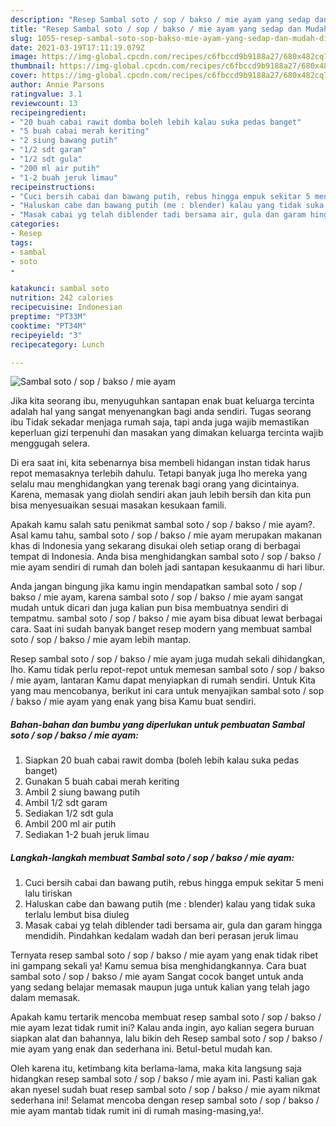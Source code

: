 ```yaml
---
description: "Resep Sambal soto / sop / bakso / mie ayam yang sedap dan Mudah Dibuat"
title: "Resep Sambal soto / sop / bakso / mie ayam yang sedap dan Mudah Dibuat"
slug: 1055-resep-sambal-soto-sop-bakso-mie-ayam-yang-sedap-dan-mudah-dibuat
date: 2021-03-19T17:11:19.079Z
image: https://img-global.cpcdn.com/recipes/c6fbccd9b9188a27/680x482cq70/sambal-soto-sop-bakso-mie-ayam-foto-resep-utama.jpg
thumbnail: https://img-global.cpcdn.com/recipes/c6fbccd9b9188a27/680x482cq70/sambal-soto-sop-bakso-mie-ayam-foto-resep-utama.jpg
cover: https://img-global.cpcdn.com/recipes/c6fbccd9b9188a27/680x482cq70/sambal-soto-sop-bakso-mie-ayam-foto-resep-utama.jpg
author: Annie Parsons
ratingvalue: 3.1
reviewcount: 13
recipeingredient:
- "20 buah cabai rawit domba boleh lebih kalau suka pedas banget"
- "5 buah cabai merah keriting"
- "2 siung bawang putih"
- "1/2 sdt garam"
- "1/2 sdt gula"
- "200 ml air putih"
- "1-2 buah jeruk limau"
recipeinstructions:
- "Cuci bersih cabai dan bawang putih, rebus hingga empuk sekitar 5 meni lalu tiriskan"
- "Haluskan cabe dan bawang putih (me : blender) kalau yang tidak suka terlalu lembut bisa diuleg"
- "Masak cabai yg telah diblender tadi bersama air, gula dan garam hingga mendidih. Pindahkan kedalam wadah dan beri perasan jeruk limau"
categories:
- Resep
tags:
- sambal
- soto
- 

katakunci: sambal soto  
nutrition: 242 calories
recipecuisine: Indonesian
preptime: "PT33M"
cooktime: "PT34M"
recipeyield: "3"
recipecategory: Lunch

---
```



![Sambal soto / sop / bakso / mie ayam](https://img-global.cpcdn.com/recipes/c6fbccd9b9188a27/680x482cq70/sambal-soto-sop-bakso-mie-ayam-foto-resep-utama.jpg)

Jika kita seorang ibu, menyuguhkan santapan enak buat keluarga tercinta adalah hal yang sangat menyenangkan bagi anda sendiri. Tugas seorang ibu Tidak sekadar menjaga rumah saja, tapi anda juga wajib memastikan keperluan gizi terpenuhi dan masakan yang dimakan keluarga tercinta wajib menggugah selera.

Di era  saat ini, kita sebenarnya bisa membeli hidangan instan tidak harus repot memasaknya terlebih dahulu. Tetapi banyak juga lho mereka yang selalu mau menghidangkan yang terenak bagi orang yang dicintainya. Karena, memasak yang diolah sendiri akan jauh lebih bersih dan kita pun bisa menyesuaikan sesuai masakan kesukaan famili. 



Apakah kamu salah satu penikmat sambal soto / sop / bakso / mie ayam?. Asal kamu tahu, sambal soto / sop / bakso / mie ayam merupakan makanan khas di Indonesia yang sekarang disukai oleh setiap orang di berbagai tempat di Indonesia. Anda bisa menghidangkan sambal soto / sop / bakso / mie ayam sendiri di rumah dan boleh jadi santapan kesukaanmu di hari libur.

Anda jangan bingung jika kamu ingin mendapatkan sambal soto / sop / bakso / mie ayam, karena sambal soto / sop / bakso / mie ayam sangat mudah untuk dicari dan juga kalian pun bisa membuatnya sendiri di tempatmu. sambal soto / sop / bakso / mie ayam bisa dibuat lewat berbagai cara. Saat ini sudah banyak banget resep modern yang membuat sambal soto / sop / bakso / mie ayam lebih mantap.

Resep sambal soto / sop / bakso / mie ayam juga mudah sekali dihidangkan, lho. Kamu tidak perlu repot-repot untuk memesan sambal soto / sop / bakso / mie ayam, lantaran Kamu dapat menyiapkan di rumah sendiri. Untuk Kita yang mau mencobanya, berikut ini cara untuk menyajikan sambal soto / sop / bakso / mie ayam yang enak yang bisa Kamu buat sendiri.

<!--inarticleads1-->

##### Bahan-bahan dan bumbu yang diperlukan untuk pembuatan Sambal soto / sop / bakso / mie ayam:

1. Siapkan 20 buah cabai rawit domba (boleh lebih kalau suka pedas banget)
1. Gunakan 5 buah cabai merah keriting
1. Ambil 2 siung bawang putih
1. Ambil 1/2 sdt garam
1. Sediakan 1/2 sdt gula
1. Ambil 200 ml air putih
1. Sediakan 1-2 buah jeruk limau




<!--inarticleads2-->

##### Langkah-langkah membuat Sambal soto / sop / bakso / mie ayam:

1. Cuci bersih cabai dan bawang putih, rebus hingga empuk sekitar 5 meni lalu tiriskan
1. Haluskan cabe dan bawang putih (me : blender) kalau yang tidak suka terlalu lembut bisa diuleg
1. Masak cabai yg telah diblender tadi bersama air, gula dan garam hingga mendidih. Pindahkan kedalam wadah dan beri perasan jeruk limau




Ternyata resep sambal soto / sop / bakso / mie ayam yang enak tidak ribet ini gampang sekali ya! Kamu semua bisa menghidangkannya. Cara buat sambal soto / sop / bakso / mie ayam Sangat cocok banget untuk anda yang sedang belajar memasak maupun juga untuk kalian yang telah jago dalam memasak.

Apakah kamu tertarik mencoba membuat resep sambal soto / sop / bakso / mie ayam lezat tidak rumit ini? Kalau anda ingin, ayo kalian segera buruan siapkan alat dan bahannya, lalu bikin deh Resep sambal soto / sop / bakso / mie ayam yang enak dan sederhana ini. Betul-betul mudah kan. 

Oleh karena itu, ketimbang kita berlama-lama, maka kita langsung saja hidangkan resep sambal soto / sop / bakso / mie ayam ini. Pasti kalian gak akan nyesel sudah buat resep sambal soto / sop / bakso / mie ayam nikmat sederhana ini! Selamat mencoba dengan resep sambal soto / sop / bakso / mie ayam mantab tidak rumit ini di rumah masing-masing,ya!.

